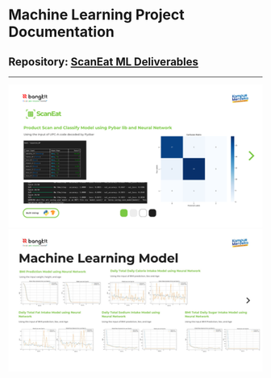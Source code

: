 # Machine Learning Project Documentation

## Repository: [ScanEat ML Deliverables](https://github.com/ScanEat-team/ml-deliverables)

------
<img src=https://github.com/ScanEat-team/ml-deliverables/blob/main/current%20use%20model/pict/ML%20Documentation.png/>
<img src=https://github.com/ScanEat-team/ml-deliverables/blob/main/current%20use%20model/pict/ScanEat%20-%20Brand%20Guideline.jpg/>
